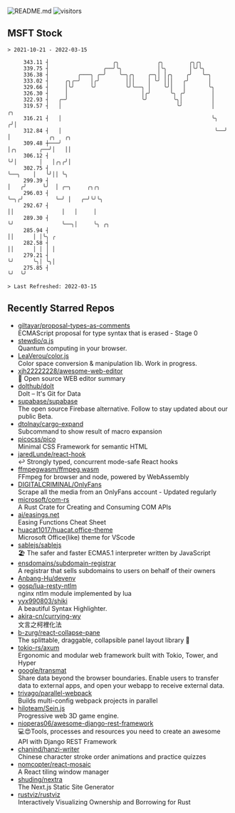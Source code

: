 ![README.md](https://github.com/Gerhut/Gerhut/workflows/README.md/badge.svg)
![visitors](https://visitors.vercel.app/Gerhut/Gerhut?token=8cf69d1f6813d272ef062726b6070c9be4ff72038cfe5a7ded7384a8da65d866)

## MSFT Stock

```
> 2021-10-21 - 2022-03-15

     343.11 ┤                    ╭╮            ╭╮        ╭╮╭╮                                                    
     339.75 ┤                 ╭──╯╰╮           │╰╮       │╰╯╰╮                                                   
     336.38 ┤         ╭───╮ ╭─╯    ╰─╮╭╮    ╭─╮│ │╭╮    ╭╯   ╰─╮                                                 
     333.02 ┤     ╭╮╭─╯   │╭╯        │││    │ ╰╯ │││   ╭╯      │                                                 
     329.66 ┤     │╰╯     ╰╯         ╰╯╰──╮ │    ╰╯│   │       ╰╮                                                
     326.30 ┤     │                       │╭╯      ╰╮ ╭╯        │                                                
     322.93 ┤   ╭─╯                       ╰╯        ╰╮│         │                                                
     319.57 ┤   │                                    ╰╯         │    ╭╮                                          
     316.21 ┤   │                                               ╰╮  ╭╯│                                          
     312.84 ┤   │                                                ╰──╯ │            ╭╮   ╭╮                       
     309.48 ┼───╯                                                     │╭╮       ╭──╯│   ││                       
     306.12 ┤                                                         ╰╯│       │   │╭╮╭╯│                       
     302.75 ┤                                                           ╰──╮    │   ╰╯││ ╰╮                      
     299.39 ┤                                                              │   ╭╯     ╰╯  │ ╭─╮     ╭╮╭╮         
     296.03 ┤                                                              ╰─╮╭╯          ╰─╯ │   ╭─╯╰╯╰╮        
     292.67 ┤                                                                ││               │   │     │        
     289.30 ┤                                                                ╰╯               ╰──╮│     ╰╮ ╭╮    
     285.94 ┤                                                                                    ││      │ │╰╮ ╭ 
     282.58 ┤                                                                                    ││      │ │ │ │ 
     279.21 ┤                                                                                    ╰╯      ╰╮│ ╰╮│ 
     275.85 ┤                                                                                             ╰╯  ╰╯ 

> Last Refreshed: 2022-03-15
```

## Recently Starred Repos

- [giltayar/proposal-types-as-comments](https://github.com/giltayar/proposal-types-as-comments)  
  ECMAScript proposal for type syntax that is erased - Stage 0
- [stewdio/q.js](https://github.com/stewdio/q.js)  
  Quantum computing in your browser.
- [LeaVerou/color.js](https://github.com/LeaVerou/color.js)  
  Color space conversion & manipulation lib. Work in progress.
- [xjh22222228/awesome-web-editor](https://github.com/xjh22222228/awesome-web-editor)  
  🔨  Open source WEB editor summary
- [dolthub/dolt](https://github.com/dolthub/dolt)  
  Dolt – It's Git for Data
- [supabase/supabase](https://github.com/supabase/supabase)  
  The open source Firebase alternative. Follow to stay updated about our public Beta.
- [dtolnay/cargo-expand](https://github.com/dtolnay/cargo-expand)  
  Subcommand to show result of macro expansion
- [picocss/pico](https://github.com/picocss/pico)  
  Minimal CSS Framework for semantic HTML
- [jaredLunde/react-hook](https://github.com/jaredLunde/react-hook)  
  ↩ Strongly typed, concurrent mode-safe React hooks
- [ffmpegwasm/ffmpeg.wasm](https://github.com/ffmpegwasm/ffmpeg.wasm)  
  FFmpeg for browser and node, powered by WebAssembly
- [DIGITALCRIMINAL/OnlyFans](https://github.com/DIGITALCRIMINAL/OnlyFans)  
  Scrape all the media from an OnlyFans account - Updated regularly
- [microsoft/com-rs](https://github.com/microsoft/com-rs)  
  A Rust Crate for Creating and Consuming COM APIs
- [ai/easings.net](https://github.com/ai/easings.net)  
  Easing Functions Cheat Sheet
- [huacat1017/huacat.office-theme](https://github.com/huacat1017/huacat.office-theme)  
  Microsoft Office(like) theme for VScode
- [sablejs/sablejs](https://github.com/sablejs/sablejs)  
  🏖️ The safer and faster ECMA5.1 interpreter written by JavaScript
- [ensdomains/subdomain-registrar](https://github.com/ensdomains/subdomain-registrar)  
  A registrar that sells subdomains to users on behalf of their owners
- [Anbang-Hu/devenv](https://github.com/Anbang-Hu/devenv)  
- [gosp/lua-resty-ntlm](https://github.com/gosp/lua-resty-ntlm)  
  nginx ntlm module implemented by lua
- [yyx990803/shiki](https://github.com/yyx990803/shiki)  
  A beautiful Syntax Highlighter.
- [akira-cn/currying-wy](https://github.com/akira-cn/currying-wy)  
  文言之柯裡化法
- [b-zurg/react-collapse-pane](https://github.com/b-zurg/react-collapse-pane)  
  The splittable, draggable, collapsible panel layout library 🎉
- [tokio-rs/axum](https://github.com/tokio-rs/axum)  
  Ergonomic and modular web framework built with Tokio, Tower, and Hyper
- [google/transmat](https://github.com/google/transmat)  
  Share data beyond the browser boundaries. Enable users to transfer data to external apps, and open your webapp to receive external data.
- [trivago/parallel-webpack](https://github.com/trivago/parallel-webpack)  
  Builds multi-config webpack projects in parallel
- [hiloteam/Sein.js](https://github.com/hiloteam/Sein.js)  
  Progressive web 3D game engine.
- [nioperas06/awesome-django-rest-framework](https://github.com/nioperas06/awesome-django-rest-framework)  
   💻😍Tools, processes and resources you need to create an awesome API with Django REST Framework
- [chanind/hanzi-writer](https://github.com/chanind/hanzi-writer)  
  Chinese character stroke order animations and practice quizzes
- [nomcopter/react-mosaic](https://github.com/nomcopter/react-mosaic)  
  A React tiling window manager
- [shuding/nextra](https://github.com/shuding/nextra)  
  The Next.js Static Site Generator
- [rustviz/rustviz](https://github.com/rustviz/rustviz)  
  Interactively Visualizing Ownership and Borrowing for Rust
